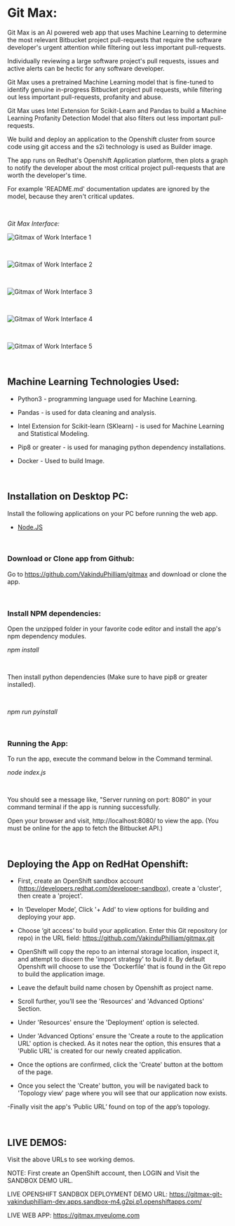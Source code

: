 
# Git Max:

Git Max is an AI powered web app that uses Machine Learning to determine the most relevant Bitbucket project pull-requests that require the software developer's  urgent attention while filtering out less important pull-requests. 

Individually reviewing a large software project's pull requests, issues and active alerts can be hectic for any software developer. 

Git Max uses a pretrained Machine Learning model that is fine-tuned to identify genuine in-progress Bitbucket project pull requests, while filtering out less important pull-requests, profanity and abuse. 

Git Max uses Intel Extension for Scikit-Learn and Pandas to build a Machine Learning Profanity Detection Model that also filters out less important pull-requests. 

We build and deploy an application to the Openshift cluster from source code using git access and the s2i technology is used as Builder image.

The app runs on Redhat's Openshift Application platform, then plots a graph to notify the developer about the most critical project pull-requests that are worth the developer's time. 

For example 'README.md' documentation updates are ignored by the model, because they aren't critical updates.

<br/>

_Git Max Interface:_

![Gitmax of Work Interface 1](/docs/ui1.png)

</br>

![Gitmax of Work Interface 2](/docs/ui2.png)

</br>

![Gitmax of Work Interface 3](/docs/ui3.png)

</br>

![Gitmax of Work Interface 4](/docs/ui4.png)

</br>

![Gitmax of Work Interface 5](/docs/system_design.png)


</br>

## Machine Learning Technologies Used:

- Python3 - programming language used for Machine Learning.

- Pandas - is used for data cleaning and analysis.

- Intel Extension for Scikit-learn (SKlearn) - is used for Machine Learning and Statistical Modeling.

- Pip8 or greater - is used for managing python dependency installations.

- Docker - Used to build Image.

<br/>

## Installation on Desktop PC:

Install the following applications on your PC before running the web app.

- [Node.JS](https://nodejs.org/en/download/current/)

</br>

### Download or Clone app from Github:

Go to https://github.com/VakinduPhilliam/gitmax and download or clone the app.

</br>

### Install NPM dependencies:

Open the unzipped folder in your favorite code editor and install the app's npm dependency modules. 

_npm install_

</br>

Then install python dependencies (Make sure to have pip8 or greater installed).

</br>

_npm run pyinstall_

</br>

### Running the App:

To run the app, execute the command below in the Command terminal. 

_node index.js_

</br>

You should see a message like, "Server running on port: 8080" in your command terminal if the app is running successfully.

Open your browser and visit, http://localhost:8080/ to view the app.
(You must be online for the app to fetch the Bitbucket API.)

</br>

## Deploying the App on RedHat Openshift:

- First, create an OpenShift sandbox account (https://developers.redhat.com/developer-sandbox), create a 'cluster', then create a 'project'.

- In ‘Developer Mode’, Click '+ Add' to view options for building and deploying your app.

- Choose ‘git access’ to build your application. Enter this Git repository (or repo) in the URL field: https://github.com/VakinduPhilliam/gitmax.git

- OpenShift will copy the repo to an internal storage location, inspect it, and attempt to discern the 'import strategy' to build it. 
By default Openshift will choose to use the 'Dockerfile' that is found in the Git repo to build the application image.

- Leave the default build name chosen by Openshift as project name. 

- Scroll further, you’ll see the 'Resources' and 'Advanced Options' Section.

- Under 'Resources' ensure the 'Deployment' option is selected.

- Under 'Advanced Options' ensure the 'Create a route to the application URL' option is checked. As it notes near the option, this ensures that a 'Public URL' is created for our newly created application.

- Once the options are confirmed, click the 'Create' button at the bottom of the page.

- Once you select the 'Create' button, you will be navigated back to 'Topology view' page where you will see that our application now exists.

-Finally visit the app's ‘Public URL’ found on top of the app’s topology.

</br>

## LIVE DEMOS:

Visit the above URLs to see working demos.

NOTE: First create an OpenShift account, then LOGIN and Visit the SANDBOX DEMO URL.

LIVE OPENSHIFT SANDBOX DEPLOYMENT DEMO URL: https://gitmax-git-vakinduphilliam-dev.apps.sandbox-m4.g2pi.p1.openshiftapps.com/

LIVE WEB APP: https://gitmax.myeulome.com

